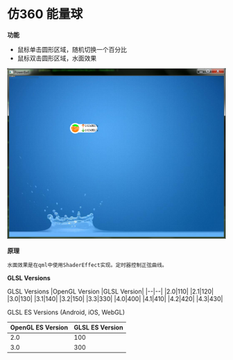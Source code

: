 # 仿360 能量球

**功能**

* 鼠标单击圆形区域，随机切换一个百分比
* 鼠标双击圆形区域，水面效果

![demo](demo_wave.png)

**原理**

	水面效果是在qml中使用ShaderEffect实现。定时器控制正弦曲线。
**GLSL Versions**

GLSL Versions
|OpenGL Version	|GLSL Version|
|--|--|
|2.0|110|
|2.1|120|
|3.0|130|
|3.1|140|
|3.2|150|
|3.3|330|
|4.0|400|
|4.1|410|
|4.2|420|
|4.3|430|

GLSL ES Versions (Android, iOS, WebGL)

|OpenGL ES Version|	GLSL ES Version|
|--|--|
|2.0|100|
|3.0|300|